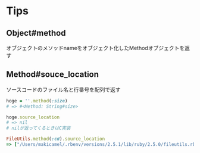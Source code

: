 # Tips

## Object#method

オブジェクトのメソッドnameをオブジェクト化したMethodオブジェクトを返す

## Method#souce_location

ソースコードのファイル名と行番号を配列で返す

```ruby
hoge = ''.method(:size)
# => #<Method: String#size>

hoge.source_location
# => nil
# nilが返ってくるときはC実装

FileUtils.method(:cd).source_location
=> ["/Users/makicamel/.rbenv/versions/2.5.1/lib/ruby/2.5.0/fileutils.rb", 120]
```

